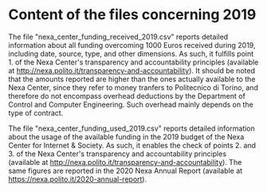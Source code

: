 Content of the files concerning 2019
====================================

The file "nexa_center_funding_received_2019.csv" reports detailed information about all funding overcoming 1000 Euros received during 2019, including date, source, type, and other dimensions. As such, it fulfills point 1. of the Nexa Center's transparency and accountability principles (available at http://nexa.polito.it/transparency-and-accountability). It should be noted that the amounts reported are higher than the ones actually available to the Nexa Center, since they refer to money tranfers to Politecnico di Torino, and therefore do not encompass overhead deductions by the Department of Control and Computer Engineering. Such overhead mainly depends on the type of contract.

The file "nexa_center_funding_used_2019.csv" reports detailed information about the usage of the available funding in the 2019 budget of the Nexa Center for Internet & Society. As such, it enables the check of points 2. and 3. of the Nexa Center's transparency and accountability principles (available at http://nexa.polito.it/transparency-and-accountability). The same figures are reported in the 2020 Nexa Annual Report (available at https://nexa.polito.it/2020-annual-report).
